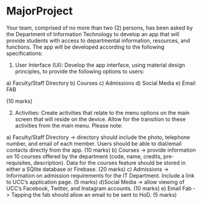 # MajorProject
Your team, comprised of no more than two (2) persons, has been asked by the Department of Information Technology to develop an app that will provide students with access to departmental information, resources, and functions. The app will be developed according to the following specifications:


1. User Interface (UI): Develop the app interface, using material design principles, to provide the following options to users:

a) Faculty/Staff Directory
b) Courses
c) Admissions
d) Social Media
e) Email FAB

(10 marks)

2. Activities: Create activities that relate to the menu options on the main screen that will reside on the device. Allow for the transition to these activities from the main menu. Please note:

a) Faculty/Staff Directory -> directory should include the photo, telephone number, and email of each member. Users should be able to dial/email contacts directly from the app. (10 marks)
b) Courses -> provide information on 10 courses offered by the department (code, name, credits, pre-requisites, description). Data for the courses feature should be stored in either a SQlite database or Firebase. (20 marks)
c) Admissions -> Information on admission requirements for the IT Department. Include a link to UCC’s application page. (5 marks)
d)Social Media -> allow viewing of UCC’s Facebook, Twitter, and Instagram accounts. (10 marks)
e) Email Fab -> Tapping the fab should allow an email to be sent to HoD. (5 marks)
